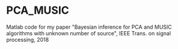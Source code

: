 # PCA_MUSIC
Matlab code for my paper "Bayesian inference for PCA and MUSIC algorithms with unknown number of source", IEEE Trans. on signal processing, 2018
